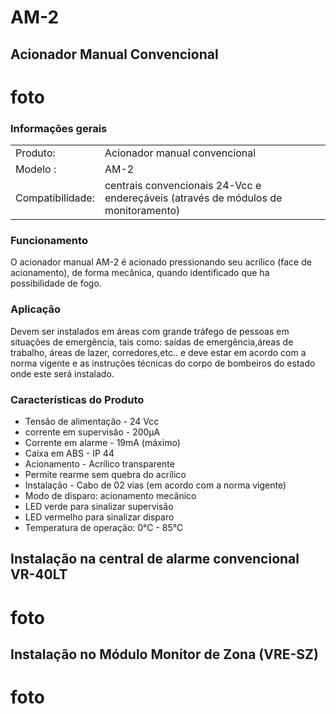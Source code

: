 # 	AM-2

## 	Acionador Manual Convencional 

# foto

### Informações gerais
|||
--------------------|----------------------------
Produto: 			|Acionador manual convencional
Modelo : 			|AM-2
Compatibilidade: 	|centrais convencionais 24-Vcc e endereçáveis (através de módulos de monitoramento)
					
###	Funcionamento
O acionador manual AM-2 é acionado pressionando seu acrílico (face de acionamento), de forma mecânica, quando identificado que ha possibilidade de fogo.

### Aplicação
Devem ser instalados  em áreas com grande tráfego de pessoas em situações de emergência, tais como: saídas de emergência,áreas de trabalho, áreas de lazer, corredores,etc.. e deve estar em acordo com a norma vigente e as instruções técnicas do corpo de bombeiros do estado onde este será instalado.

### Características do Produto
- Tensão de alimentação - 24 Vcc
- corrente em supervisão - 200μA
- Corrente em alarme - 19mA (máximo)
- Caixa em ABS - IP 44 
- Acionamento - Acrílico transparente
- Permite rearme sem quebra do acrílico 
- Instalação - Cabo de 02 vias (em acordo com a norma vigente)
- Modo de disparo: acionamento mecânico
- LED verde para sinalizar supervisão
- LED vermelho para sinalizar disparo
- Temperatura de operação: 0°C - 85°C
## Instalação na central de alarme convencional VR-40LT

# foto

## Instalação no Módulo Monitor de Zona (VRE-SZ)

# foto
